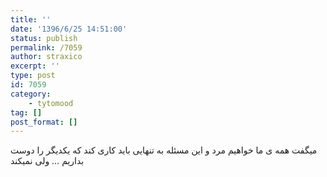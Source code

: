 ```yaml
---
title: ''
date: '1396/6/25 14:51:00'
status: publish
permalink: /7059
author: straxico
excerpt: ''
type: post
id: 7059
category:
    - tytomood
tag: []
post_format: []
---
```

میگفت همه ی ما خواهیم مرد و این مسئله به تنهایی باید کاری کند که یکدیگر را دوست بداریم … ولی نمیکند